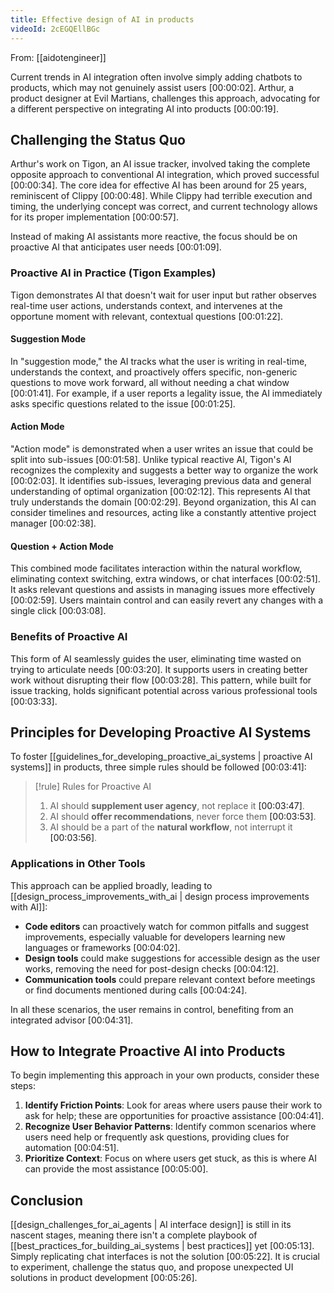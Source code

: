 ```yaml
---
title: Effective design of AI in products
videoId: 2cEGQEllBGc
---
```


From: [[aidotengineer]] <br/> 

Current trends in AI integration often involve simply adding chatbots to products, which may not genuinely assist users <a class="yt-timestamp" data-t="00:00:02">[00:00:02]</a>. Arthur, a product designer at Evil Martians, challenges this approach, advocating for a different perspective on integrating AI into products <a class="yt-timestamp" data-t="00:00:19">[00:00:19]</a>.

## Challenging the Status Quo

Arthur's work on Tigon, an AI issue tracker, involved taking the complete opposite approach to conventional AI integration, which proved successful <a class="yt-timestamp" data-t="00:00:34">[00:00:34]</a>. The core idea for effective AI has been around for 25 years, reminiscent of Clippy <a class="yt-timestamp" data-t="00:00:48">[00:00:48]</a>. While Clippy had terrible execution and timing, the underlying concept was correct, and current technology allows for its proper implementation <a class="yt-timestamp" data-t="00:00:57">[00:00:57]</a>.

Instead of making AI assistants more reactive, the focus should be on proactive AI that anticipates user needs <a class="yt-timestamp" data-t="00:01:09">[00:01:09]</a>.

### Proactive AI in Practice (Tigon Examples)

Tigon demonstrates AI that doesn't wait for user input but rather observes real-time user actions, understands context, and intervenes at the opportune moment with relevant, contextual questions <a class="yt-timestamp" data-t="00:01:22">[00:01:22]</a>.

#### Suggestion Mode
In "suggestion mode," the AI tracks what the user is writing in real-time, understands the context, and proactively offers specific, non-generic questions to move work forward, all without needing a chat window <a class="yt-timestamp" data-t="00:01:41">[00:01:41]</a>. For example, if a user reports a legality issue, the AI immediately asks specific questions related to the issue <a class="yt-timestamp" data-t="00:01:25">[00:01:25]</a>.

#### Action Mode
"Action mode" is demonstrated when a user writes an issue that could be split into sub-issues <a class="yt-timestamp" data-t="00:01:58">[00:01:58]</a>. Unlike typical reactive AI, Tigon's AI recognizes the complexity and suggests a better way to organize the work <a class="yt-timestamp" data-t="00:02:03">[00:02:03]</a>. It identifies sub-issues, leveraging previous data and general understanding of optimal organization <a class="yt-timestamp" data-t="00:02:12">[00:02:12]</a>. This represents AI that truly understands the domain <a class="yt-timestamp" data-t="00:02:29">[00:02:29]</a>. Beyond organization, this AI can consider timelines and resources, acting like a constantly attentive project manager <a class="yt-timestamp" data-t="00:02:38">[00:02:38]</a>.

#### Question + Action Mode
This combined mode facilitates interaction within the natural workflow, eliminating context switching, extra windows, or chat interfaces <a class="yt-timestamp" data-t="00:02:51">[00:02:51]</a>. It asks relevant questions and assists in managing issues more effectively <a class="yt-timestamp" data-t="00:02:59">[00:02:59]</a>. Users maintain control and can easily revert any changes with a single click <a class="yt-timestamp" data-t="00:03:08">[00:03:08]</a>.

### Benefits of Proactive AI
This form of AI seamlessly guides the user, eliminating time wasted on trying to articulate needs <a class="yt-timestamp" data-t="00:03:20">[00:03:20]</a>. It supports users in creating better work without disrupting their flow <a class="yt-timestamp" data-t="00:03:28">[00:03:28]</a>. This pattern, while built for issue tracking, holds significant potential across various professional tools <a class="yt-timestamp" data-t="00:03:33">[00:03:33]</a>.

## Principles for Developing Proactive AI Systems

To foster [[guidelines_for_developing_proactive_ai_systems | proactive AI systems]] in products, three simple rules should be followed <a class="yt-timestamp" data-t="00:03:41">[00:03:41]</a>:

> [!rule] Rules for Proactive AI
> 1.  AI should **supplement user agency**, not replace it <a class="yt-timestamp" data-t="00:03:47">[00:03:47]</a>.
> 2.  AI should **offer recommendations**, never force them <a class="yt-timestamp" data-t="00:03:53">[00:03:53]</a>.
> 3.  AI should be a part of the **natural workflow**, not interrupt it <a class="yt-timestamp" data-t="00:03:56">[00:03:56]</a>.

### Applications in Other Tools
This approach can be applied broadly, leading to [[design_process_improvements_with_ai | design process improvements with AI]]:
*   **Code editors** can proactively watch for common pitfalls and suggest improvements, especially valuable for developers learning new languages or frameworks <a class="yt-timestamp" data-t="00:04:02">[00:04:02]</a>.
*   **Design tools** could make suggestions for accessible design as the user works, removing the need for post-design checks <a class="yt-timestamp" data-t="00:04:12">[00:04:12]</a>.
*   **Communication tools** could prepare relevant context before meetings or find documents mentioned during calls <a class="yt-timestamp" data-t="00:04:24">[00:04:24]</a>.

In all these scenarios, the user remains in control, benefiting from an integrated advisor <a class="yt-timestamp" data-t="00:04:31">[00:04:31]</a>.

## How to Integrate Proactive AI into Products

To begin implementing this approach in your own products, consider these steps:
1.  **Identify Friction Points**: Look for areas where users pause their work to ask for help; these are opportunities for proactive assistance <a class="yt-timestamp" data-t="00:04:41">[00:04:41]</a>.
2.  **Recognize User Behavior Patterns**: Identify common scenarios where users need help or frequently ask questions, providing clues for automation <a class="yt-timestamp" data-t="00:04:51">[00:04:51]</a>.
3.  **Prioritize Context**: Focus on where users get stuck, as this is where AI can provide the most assistance <a class="yt-timestamp" data-t="00:05:00">[00:05:00]</a>.

## Conclusion

[[design_challenges_for_ai_agents | AI interface design]] is still in its nascent stages, meaning there isn't a complete playbook of [[best_practices_for_building_ai_systems | best practices]] yet <a class="yt-timestamp" data-t="00:05:13">[00:05:13]</a>. Simply replicating chat interfaces is not the solution <a class="yt-timestamp" data-t="00:05:22">[00:05:22]</a>. It is crucial to experiment, challenge the status quo, and propose unexpected UI solutions in product development <a class="yt-timestamp" data-t="00:05:26">[00:05:26]</a>.